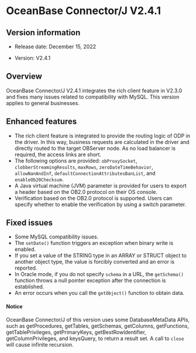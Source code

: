 # OceanBase Connector/J V2.4.1

## Version information

* Release date: December 15, 2022

* Version: V2.4.1

## Overview

OceanBase Connector/J V2.4.1 integrates the rich client feature in V2.3.0 and fixes many issues related to compatibility with MySQL. This version applies to general businesses. 

## Enhanced features

* The rich client feature is integrated to provide the routing logic of ODP in the driver. In this way, business requests are calculated in the driver and directly routed to the target OBServer node. As no load balancer is required, the access links are short. 
* The following options are provided: `obProxySocket`, `clobberStreamingResults`, `maxRows`, `zeroDateTimeBehavior`, `allowNanAndInf`, `defaultConnectionAttributesBanList`, and `enableOb20Checksum`. 
* A Java virtual machine (JVM) parameter is provided for users to export a header based on the OB2.0 protocol on their OS console. 
* Verification based on the OB2.0 protocol is supported. Users can specify whether to enable the verification by using a switch parameter. 

## Fixed issues

* Some MySQL compatibility issues. 
* The `setDate()` function triggers an exception when binary write is enabled. 
* If you set a value of the STRING type in an ARRAY or STRUCT object to another object type, the value is forcibly converted and an error is reported. 
* In Oracle mode, if you do not specify `schema` in a URL, the `getSchema()` function throws a null pointer exception after the connection is established. 
* An error occurs when you call the `getObject()` function to obtain data. 


<main id="notice" type='notice'>
   <h4>Notice</h4>
   <p>OceanBase Connector/J of this version uses some DatabaseMetaData APIs, such as getProcedures, getTables, getSchemas, getColumns, getFunctions, getTablePrivileges, getPrimaryKeys, getBestRowldentifier, getColumnPrivileges, and keysQuery, to return a result set. A call to <code>close</code> will cause infinite recursion. </p>
</main>